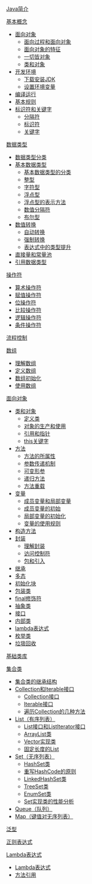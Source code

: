 [Java简介](Java简介.md)

[基本概念]()
- [面向对象](基本概念/面向对象.md)
    - [面向过程和面向对象](基本概念/面向对象.md)
    - [面向对象的特征](基本概念/面向对象.md)
    - [一切皆对象](基本概念/面向对象.md)
    - [类和对象](基本概念/面向对象.md)
- [开发环境](基本概念/开发环境.md)
    - [下载安装JDK](基本概念/开发环境.md)
    - [设置环境变量](基本概念/开发环境.md)
- [编译运行](基本概念/编译运行.md)
- [基本规则](基本概念/基本规则.md)
- [标识符和关键字](基本概念/标识符和关键字.md)
    - [分隔符](基本概念/标识符和关键字.md)
    - [标识符](基本概念/标识符和关键字.md)
    - [关键字](基本概念/标识符和关键字.md)

[数据类型](数据类型/readme.md)
- [数据类型分类](数据类型/数据类型分类.md)
- [基本数据类型](数据类型/基本数据类型.md)
    - [基本数据类型的分类](数据类型/基本数据类型.md)
    - [整型](数据类型/基本数据类型.md)
    - [字符型](数据类型/基本数据类型.md)
    - [浮点型](数据类型/基本数据类型.md)
    - [浮点型的表示方法](数据类型/基本数据类型.md)
    - [数值分隔符](数据类型/基本数据类型.md)
    - [布尔型](数据类型/基本数据类型.md)
- [数值转换](数据类型/数值转换.md)
    - [自动转换](数据类型/数值转换.md)
    - [强制转换](数据类型/数值转换.md)
    - [表达式中的类型提升](数据类型/数值转换.md)
- [直接量和常量池](数据类型/直接量和常量池.md)
- [引用数据类型]()

[操作符](操作符.md)
- [算术操作符](操作符.md)
- [赋值操作符](操作符.md)
- [位操作符](操作符.md)
- [比较操作符](操作符.md)
- [逻辑操作符](操作符.md)
- [条件操作符](操作符.md)

[流程控制]()

[数组]()
- [理解数组]()
- [定义数组]()
- [数组初始化]()
- [使用数组]()

[面向对象](面向对象/readme.md)
- [类和对象](面向对象/类和对象.md)
    - [定义类](面向对象/类和对象.md)
    - [对象的生产和使用](面向对象/类和对象.md)
    - [引用和指针](面向对象/类和对象.md)
    - [this关键字](面向对象/类和对象.md)
- [方法](面向对象/方法.md)
    - [方法的所属性](面向对象/方法.md)
    - [参数传递机制](面向对象/方法.md)
    - [可变形参](面向对象/方法.md)
    - [递归方法](面向对象/方法.md)
    - [方法重载](面向对象/方法.md)
- [变量](面向对象/变量.md)
    - [成员变量和局部变量](面向对象/变量.md)
    - [成员变量的初始](面向对象/变量.md)
    - [局部变量的初始化](面向对象/变量.md)
    - [变量的使用规则](面向对象/变量.md)
- [构造方法](面向对象/构造方法.md)
- [封装](面向对象/封装.md)
    - [理解封装](面向对象/封装.md)
    - [访问控制符](面向对象/封装.md)
    - [包和引入](面向对象/封装.md)
- [继承](面向对象/继承.md)
- [多态](面向对象/多态.md)
- [初始化块](面向对象/多态.md)
- [包装类](面向对象/多态.md)
- [final修饰符](面向对象/多态.md)
- [抽象类](面向对象/多态.md)
- [接口](面向对象/多态.md)
- [内部类](面向对象/多态.md)
- [lambda表达式](面向对象/多态.md)
- [枚举类](面向对象/多态.md)
- [垃圾回收](面向对象/多态.md)


[基础类库]()

[集合类](集合类/Readme.md)
- [集合类的继承结构](集合类/InheritanceStructure.md)  
- [Collection和Iterable接口](集合类/Collection/Readme.md)
    - [Collection接口](集合类/Collection/Readme.md)
    - [Iterable接口](集合类/Collection/Iterable.md)
    - [遍历Collection的几种方法](集合类/Collection/遍历Collection的几种方法.md)
- [List（有序列表）](集合类/List/Readme.md)
    - [List接口和ListIterator接口]()
    - [ArrayList类]()
    - [Vector实现类]()
    - [固定长度的List]()
- [Set（无序列表）](集合类/Set/Readme.md)  
    - [HashSet类](集合类/Set/HashSet.md)
    - [重写HashCode的原则](集合类/Set/重写HashCode的原则.md)
    - [LinkedHashSet类](集合类/Set/LinkedHashSet.md)
    - [TreeSet类](集合类/Set/TreeSet.md)
    - [EnumSet类](集合类/Set/EnumSet.md)
    - [Set实现类的性能分析](集合类/Set/Set实现类的性能分析.md)
- [Queue（队列）](集合类/Queue.md)  
- [Map（键值对无序列表）](集合类/Map.md)  

[泛型]()

[正则表达式](正则表达式.md)

[Lambda表达式](Lambda表达式.md)
- [Lambda表达式](Lambda表达式.md)
- [方法引用](Lambda表达式.md)